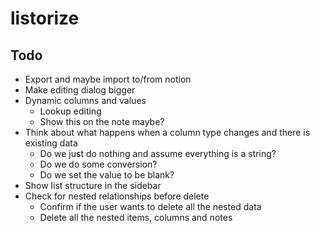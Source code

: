 # listorize

## Todo

- Export and maybe import to/from notion
- Make editing dialog bigger
- Dynamic columns and values
  - Lookup editing
  - Show this on the note maybe?
- Think about what happens when a column type changes and there is existing data
  - Do we just do nothing and assume everything is a string?
  - Do we do some conversion?
  - Do we set the value to be blank?
- Show list structure in the sidebar
- Check for nested relationships before delete
  - Confirm if the user wants to delete all the nested data
  - Delete all the nested items, columns and notes
